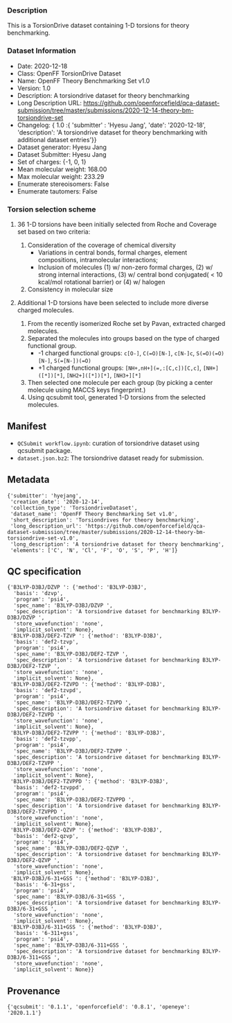 ### Description

This is a TorsionDrive dataset containing 1-D torsions for theory benchmarking.

### Dataset Information

- Date: 2020-12-18
- Class: OpenFF TorsionDrive Dataset
- Name: OpenFF Theory Benchmarking Set v1.0
- Version: 1.0 
- Description: A torsiondrive dataset for theory benchmarking
- Long Description URL: https://github.com/openforcefield/qca-dataset-submission/tree/master/submissions/2020-12-14-theory-bm-torsiondrive-set
- Changelog: { 1.0 :{ 'submitter' : 'Hyesu Jang', 'date': '2020-12-18', 'description': 'A torsiondrive dataset for theory benchmarking with additional dataset entries'}}
- Dataset generator: Hyesu Jang
- Dataset Submitter: Hyesu Jang
- Set of charges: {-1, 0, 1}
- Mean molecular weight: 168.00
- Max molecular weight: 233.29
- Enumerate stereoisomers: False
- Enumerate tautomers: False

### Torsion selection scheme
1. 36 1-D torsions have been initially selected from Roche and Coverage set based on two criteria:
    1. Consideration of the coverage of chemical diversity
        - Variations in central bonds, formal charges, element compositions, intramolecular interactions;
        - Inclusion of molecules (1) w/ non-zero formal charges, (2) w/ strong internal interactions, (3) w/ central bond conjugated( < 10 kcal/mol rotational barrier) or (4) w/ halogen
    2. Consistency in molecular size

2. Additional 1-D torsions have been selected to include more diverse charged molecules.
    1. From the recently isomerized Roche set by Pavan, extracted charged molecules.
    2. Separated the molecules into groups based on the type of charged functional group.
        - -1 charged functional groups: `c[O-]`, `C(=O)[N-]`, `c[N-]c`, `S(=O)(=O)[N-]`, `S(=[N-])(=O)`
        - +1 charged functional groups: `[NH+,nH+](=,:[C,c])[C,c]`, `[NH+]([*])[*]`, `[NH2+]([*])[*]`, `[NH3+][*]`
    3. Then selected one molecule per each group (by picking a center molecule using MACCS keys fingerprint.)
    4. Using qcsubmit tool, generated 1-D torsions from the selected molecules. 


## Manifest

- `QCSubmit workflow.ipynb`: curation of torsiondrive dataset using qcsubmit package.
- `dataset.json.bz2`: The torsiondrive dataset ready for submission.

## Metadata

```
{'submitter': 'hyejang',
 'creation_date': '2020-12-14',
 'collection_type': 'TorsiondriveDataset',
 'dataset_name': 'OpenFF Theory Benchmarking Set v1.0',
 'short_description': 'Torsiondrives for theory benchmarking',
 'long_description_url': 'https://github.com/openforcefield/qca-dataset-submission/tree/master/submissions/2020-12-14-theory-bm-torsiondrive-set-v1.0',
 'long_description': 'A torsiondrive dataset for theory benchmarking',
 'elements': ['C', 'N', 'Cl', 'F', 'O', 'S', 'P', 'H']}
```

## QC specification 

```
{'B3LYP-D3BJ/DZVP ': {'method': 'B3LYP-D3BJ',
  'basis': 'dzvp',
  'program': 'psi4',
  'spec_name': 'B3LYP-D3BJ/DZVP ',
  'spec_description': 'A torsiondrive dataset for benchmarking B3LYP-D3BJ/DZVP ',
  'store_wavefunction': 'none',
  'implicit_solvent': None},
 'B3LYP-D3BJ/DEF2-TZVP ': {'method': 'B3LYP-D3BJ',
  'basis': 'def2-tzvp',
  'program': 'psi4',
  'spec_name': 'B3LYP-D3BJ/DEF2-TZVP ',
  'spec_description': 'A torsiondrive dataset for benchmarking B3LYP-D3BJ/DEF2-TZVP ',
  'store_wavefunction': 'none',
  'implicit_solvent': None},
 'B3LYP-D3BJ/DEF2-TZVPD ': {'method': 'B3LYP-D3BJ',
  'basis': 'def2-tzvpd',
  'program': 'psi4',
  'spec_name': 'B3LYP-D3BJ/DEF2-TZVPD ',
  'spec_description': 'A torsiondrive dataset for benchmarking B3LYP-D3BJ/DEF2-TZVPD ',
  'store_wavefunction': 'none',
  'implicit_solvent': None},
 'B3LYP-D3BJ/DEF2-TZVPP ': {'method': 'B3LYP-D3BJ',
  'basis': 'def2-tzvpp',
  'program': 'psi4',
  'spec_name': 'B3LYP-D3BJ/DEF2-TZVPP ',
  'spec_description': 'A torsiondrive dataset for benchmarking B3LYP-D3BJ/DEF2-TZVPP ',
  'store_wavefunction': 'none',
  'implicit_solvent': None},
 'B3LYP-D3BJ/DEF2-TZVPPD ': {'method': 'B3LYP-D3BJ',
  'basis': 'def2-tzvppd',
  'program': 'psi4',
  'spec_name': 'B3LYP-D3BJ/DEF2-TZVPPD ',
  'spec_description': 'A torsiondrive dataset for benchmarking B3LYP-D3BJ/DEF2-TZVPPD ',
  'store_wavefunction': 'none',
  'implicit_solvent': None},
 'B3LYP-D3BJ/DEF2-QZVP ': {'method': 'B3LYP-D3BJ',
  'basis': 'def2-qzvp',
  'program': 'psi4',
  'spec_name': 'B3LYP-D3BJ/DEF2-QZVP ',
  'spec_description': 'A torsiondrive dataset for benchmarking B3LYP-D3BJ/DEF2-QZVP ',
  'store_wavefunction': 'none',
  'implicit_solvent': None},
 'B3LYP-D3BJ/6-31+GSS ': {'method': 'B3LYP-D3BJ',
  'basis': '6-31+gss',
  'program': 'psi4',
  'spec_name': 'B3LYP-D3BJ/6-31+GSS ',
  'spec_description': 'A torsiondrive dataset for benchmarking B3LYP-D3BJ/6-31+GSS ',
  'store_wavefunction': 'none',
  'implicit_solvent': None},
 'B3LYP-D3BJ/6-311+GSS ': {'method': 'B3LYP-D3BJ',
  'basis': '6-311+gss',
  'program': 'psi4',
  'spec_name': 'B3LYP-D3BJ/6-311+GSS ',
  'spec_description': 'A torsiondrive dataset for benchmarking B3LYP-D3BJ/6-311+GSS ',
  'store_wavefunction': 'none',
  'implicit_solvent': None}}
```

## Provenance 

```
{'qcsubmit': '0.1.1', 'openforcefield': '0.8.1', 'openeye': '2020.1.1'}
```

